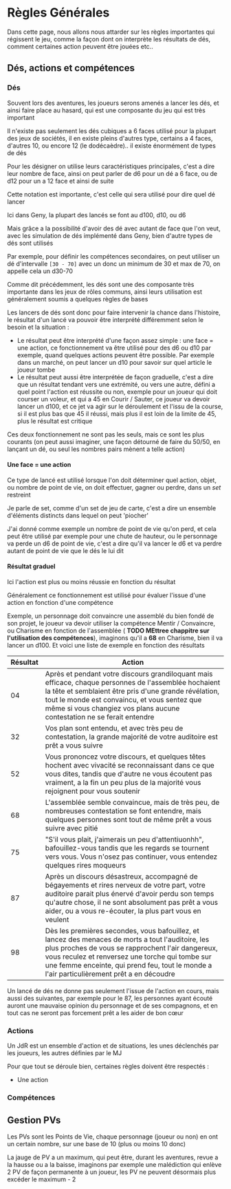 # Règles Générales

Dans cette page, nous allons nous attarder sur les règles importantes qui régissent le jeu, comme la façon dont on interprète les résultats de dés, comment certaines action peuvent être jouées etc..

## Dés, actions et compétences

### Dés

Souvent lors des aventures, les joueurs serons amenés a lancer les dés, et ainsi faire place au hasard, qui est une composante du jeu qui est très important

Il n'existe pas seulement les dés cubiques a 6 faces utilisé pour la plupart des jeux de sociétés, il en existe pleins d'autres type, certains a 4 faces, d'autres 10, ou encore 12 (le dodécaèdre).. il existe énormément de types de dés

Pour les désigner on utilise leurs caractéristiques principales, c'est a dire leur nombre de face, ainsi on peut parler de d6 pour un dé a 6 face, ou de d12 pour un a 12 face et ainsi de suite

Cette notation est importante, c'est celle qui sera utilisé pour dire quel dé lancer

Ici dans Geny, la plupart des lancés se font au d100, d10, ou d6

Mais grâce a la possibilité d'avoir des dé avec autant de face que l'on veut, avec les simulation de dés implémenté dans Geny, bien d'autre types de dés sont utilisés

Par exemple, pour définir les compétences secondaires, on peut utiliser un dé d'intervalle `[30 - 70]` avec un donc un minimum de 30 et max de 70, on appelle cela un d30-70



Comme dit précédemment, les dés sont une des composante très importante dans les jeux de rôles communs, ainsi leurs utilisation est généralement soumis a quelques règles de bases

Les lancers de dés sont donc pour faire intervenir la chance dans l'histoire, le résultat d'un lancé va pouvoir être interprété différemment selon le besoin et la situation :

- Le résultat peut être interprété d'une façon assez simple : une face = une action, ce fonctionnement va être utilisé pour des d6 ou d10 par exemple, quand quelques actions peuvent être possible. Par exemple dans un marché, on peut lancer un d10 pour savoir sur quel article le joueur tombe
- Le résultat peut aussi être interprétée de façon graduelle, c'est a dire que un résultat tendant vers une extrémité, ou vers une autre, défini a quel point l'action est réussite ou non, exemple pour un joueur qui doit courser un voleur, et qui a 45 en Courir / Sauter, ce joueur va devoir lancer un d100, et ce jet va agir sur le déroulement et l'issu de la course, si il est plus bas que 45 il réussi, mais plus il est loin de la limite de 45, plus le résultat est critique

Ces deux fonctionnement ne sont pas les seuls, mais ce sont les plus courants (on peut aussi imaginer, une façon détourné de faire du 50/50, en lançant un dé, ou seul les nombres pairs mènent a telle action)

#### Une face = une action

Ce type de lancé est utilisé lorsque l'on doit déterminer quel action, objet, ou nombre de point de vie, on doit effectuer, gagner ou perdre, dans un *set* restreint

Je parle de set, comme d'un set de jeu de carte, c'est a dire un ensemble d'éléments distincts dans lequel on peut 'piocher'

J'ai donné comme exemple un nombre de point de vie qu'on perd, et cela peut être utilisé par exemple pour une chute de hauteur, ou le personnage va perde un d6 de point de vie, c'est a dire qu'il va lancer le d6 et va perdre autant de point de vie que le dés le lui dit

#### Résultat graduel

Ici l'action est plus ou moins réussie en fonction du résultat

Généralement ce fonctionnement est utilisé pour évaluer l'issue d'une action en fonction d'une compétence

Exemple, un personnage doit convaincre une assemblé du bien fondé de son projet, le joueur va devoir utiliser la compétence Mentir / Convaincre, ou Charisme en fonction de l'assemblée ( **TODO MEttree chappitre sur l'utilisation des compétences**), imaginons qu'il a **68** en Charisme, bien il va lancer un d100. Et voici une liste de exemple en fonction des résultats 

| Résultat | Action                                                       |
| :------- | ------------------------------------------------------------ |
| 04       | Après et pendant votre discours grandiloquant mais efficace, chaque personnes de l'assemblée hochaient la tête et semblaient être pris d'une grande révélation, tout le monde est convaincu, et vous sentez que même si vous changiez vos plans aucune contestation ne se ferait entendre |
| 32       | Vos plan sont entendu, et avec très peu de contestation, la grande majorité de votre auditoire est prêt a vous suivre |
| 52       | Vous prononcez votre discours, et quelques têtes hochent avec vivacité se reconnaissant dans ce que vous dites, tandis que d'autre ne vous écoutent pas vraiment, a la fin un peu plus de la majorité vous rejoignent pour vous soutenir |
| 68       | L'assemblée semble convaincue, mais de très peu, de nombreuses contestation se font entendre, mais quelques personnes sont tout de même prêt a vous suivre avec pitié |
| 75       | "S'il vous plait, j'aimerais un peu d'attentiuonhh", bafouillez-vous tandis que les regards se tournent vers vous. Vous n'osez pas continuer, vous entendez quelques rires moqueurs |
| 87       | Après un discours désastreux, accompagné de bégayements et rires nerveux de votre part, votre auditoire parait plus énervé d'avoir perdu son temps qu'autre chose, il ne sont absolument pas prêt a vous aider, ou a vous re-écouter, la plus part vous en veulent |
| 98       | Dès les premières secondes, vous bafouillez, et lancez des menaces de morts a tout l'auditoire, les plus proches de vous se rapprochent l'air dangereux, vous reculez et renversez une torche qui tombe sur une femme enceinte, qui prend feu, tout le monde a l'air particulièrement prêt a en découdre |

Un lancé de dés ne donne pas seulement l'issue de l'action en cours, mais aussi des suivantes, par exemple pour le 87, les personnes ayant écouté auront une mauvaise opinion du personnage et de ses compagnons, et en tout cas ne seront pas forcement prêt a les aider de bon cœur

### Actions

Un JdR est un ensemble d'action et de situations, les unes déclenchés par les joueurs, les autres définies par le MJ

Pour que tout se déroule bien, certaines règles doivent être respectés :

- Une action 

### Compétences

## Gestion PVs

Les PVs sont les Points de Vie, chaque personnage (joueur ou non) en ont un certain nombre, sur une base de 10 (plus ou moins 10 donc)

La jauge de PV a un maximum, qui peut être, durant les aventures, revue a la hausse ou a la baisse, imaginons par exemple une malédiction qui enlève 2 PV de façon permanente à un joueur, les PV ne peuvent désormais plus excéder le maximum - 2 


